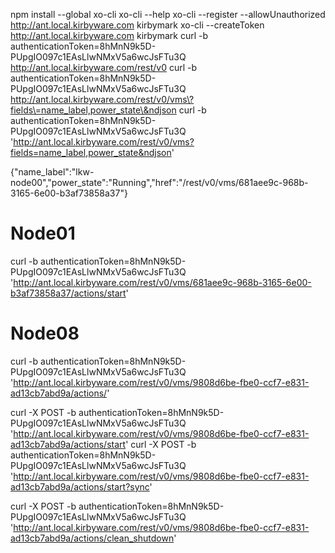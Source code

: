 npm install --global xo-cli
xo-cli --help
xo-cli --register --allowUnauthorized http://ant.local.kirbyware.com kirbymark
xo-cli --createToken http://ant.local.kirbyware.com kirbymark
curl -b authenticationToken=8hMnN9k5D-PUpgIO097c1EAsLlwNMxV5a6wcJsFTu3Q http://ant.local.kirbyware.com/rest/v0
curl -b authenticationToken=8hMnN9k5D-PUpgIO097c1EAsLlwNMxV5a6wcJsFTu3Q http://ant.local.kirbyware.com/rest/v0/vms\?fields\=name_label,power_state\&ndjson
curl -b authenticationToken=8hMnN9k5D-PUpgIO097c1EAsLlwNMxV5a6wcJsFTu3Q  'http://ant.local.kirbyware.com/rest/v0/vms?fields=name_label,power_state&ndjson'


{"name_label":"lkw-node00","power_state":"Running","href":"/rest/v0/vms/681aee9c-968b-3165-6e00-b3af73858a37"}


# Node01 
curl -b authenticationToken=8hMnN9k5D-PUpgIO097c1EAsLlwNMxV5a6wcJsFTu3Q 'http://ant.local.kirbyware.com/rest/v0/vms/681aee9c-968b-3165-6e00-b3af73858a37/actions/start'



# Node08
curl -b authenticationToken=8hMnN9k5D-PUpgIO097c1EAsLlwNMxV5a6wcJsFTu3Q  'http://ant.local.kirbyware.com/rest/v0/vms/9808d6be-fbe0-ccf7-e831-ad13cb7abd9a/actions/'

curl -X POST -b authenticationToken=8hMnN9k5D-PUpgIO097c1EAsLlwNMxV5a6wcJsFTu3Q  'http://ant.local.kirbyware.com/rest/v0/vms/9808d6be-fbe0-ccf7-e831-ad13cb7abd9a/actions/start'
curl -X POST -b authenticationToken=8hMnN9k5D-PUpgIO097c1EAsLlwNMxV5a6wcJsFTu3Q  'http://ant.local.kirbyware.com/rest/v0/vms/9808d6be-fbe0-ccf7-e831-ad13cb7abd9a/actions/start?sync'

curl -X POST -b authenticationToken=8hMnN9k5D-PUpgIO097c1EAsLlwNMxV5a6wcJsFTu3Q  'http://ant.local.kirbyware.com/rest/v0/vms/9808d6be-fbe0-ccf7-e831-ad13cb7abd9a/actions/clean_shutdown'